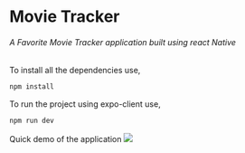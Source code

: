 # Movie Tracker

###### A Favorite Movie Tracker application built using react Native

To install all the dependencies use,

```bash
npm install
```

To run the project using expo-client use,

```bash
npm run dev
```

Quick demo of the application
![](demo.gif)
